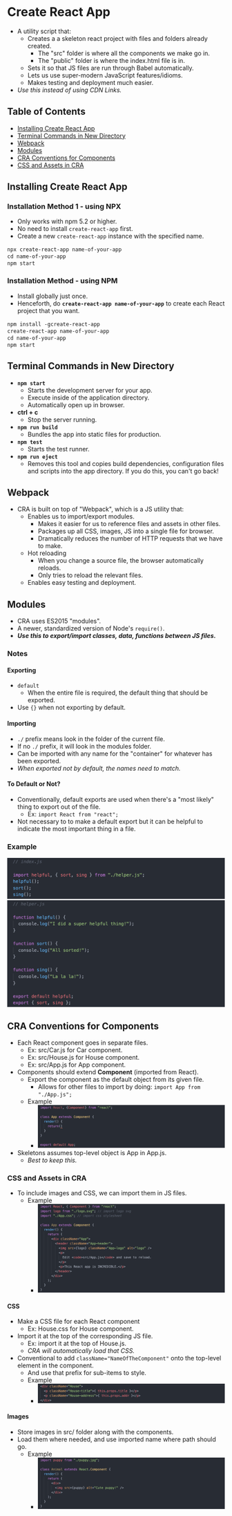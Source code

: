# Create React App
- A utility script that:
  - Creates a a skeleton react project with files and folders already created.
    - The "src" folder is where all the components we make go in.
    - The "public" folder is where the index.html file is in.
  - Sets it so that JS files are run through Babel automatically.
  - Lets us use super-modern JavaScript features/idioms.
  - Makes testing and deployment much easier.
- *Use this instead of using CDN Links.*

## Table of Contents
- [Installing Create React App](#installing-create-react-app)
- [Terminal Commands in New Directory](#terminal-commands-in-new-directory)
- [Webpack](#webpack)
- [Modules](#modules)
- [CRA Conventions for Components](#cra-conventions-for-components)
- [CSS and Assets in CRA](#css-and-assets-in-cra)

## Installing Create React App
### Installation Method 1 - using NPX
- Only works with npm 5.2 or higher.
- No need to install `create-react-app` first.
- Create a new `create-react-app` instance with the specified name.
```
npx create-react-app name-of-your-app
cd name-of-your-app
npm start
```
### Installation Method - using NPM
- Install globally just once.
- Henceforth, do **`create-react-app name-of-your-app`** to create each React project that you want.
```
npm install -gcreate-react-app
create-react-app name-of-your-app
cd name-of-your-app
npm start
```

## Terminal Commands in New Directory
- **`npm start`**
  - Starts the development server for your app.
  - Execute inside of the application directory.
  - Automatically open up in browser.
- **ctrl + c**
  - Stop the server running.
- **`npm run build`**
  - Bundles the app into static files for production.
- **`npm test`**
  - Starts the test runner.
- **`npm run eject`**
  - Removes this tool and copies build dependencies, configuration files and scripts into the app directory. If you do this, you can't go back!

## Webpack
- CRA is built on top of "Webpack", which is a JS utility that:
  - Enables us to import/export modules.
    - Makes it easier for us to reference files and assets in other files.
    - Packages up all CSS, images, JS into a single file for browser.
    - Dramatically reduces the number of HTTP requests that we have to make.
  - Hot reloading
    - When you change a source file, the browser automatically reloads.
    - Only tries to reload the relevant files.
  - Enables easy testing and deployment.

## Modules
- CRA uses ES2015 "modules".
- A newer, standardized version of Node's `require()`.
- ***Use this to export/import classes, data, functions between JS files.***
### Notes
#### Exporting
  - `default`
    - When the entire file is required, the default thing that should be exported.
  - Use `{}` when not exporting by default.
#### Importing
  - `./` prefix means look in the folder of the current file.
  - If no `./` prefix, it will look in the modules folder.
  - Can be imported with any name for the "container" for whatever has been exported.
  - *When exported not by default, the names need to match.*
#### To Default or Not?
- Conventionally, default exports are used when there's a "most likely" thing to export out of the file.
  - Ex: `import React from "react";`
- Not necessary to to make a default export but it can be helpful to indicate the most important thing in a file.
### Example
![Modules Example index.js](refImg/modules-example-index-js.png)
![Modules Example helper.js](refImg/modules-example-helper-js.png)

## CRA Conventions for Components
- Each React component goes in separate files.
  - Ex: src/Car.js for Car component.
  - Ex: src/House.js for House component.
  - Ex: src/App.js for App component.
- Components should extend **Component** (imported from React).
  - Export the component as the default object from its given file.
    - Allows for other files to import by doing: `import App from "./App.js";`
  - Example
    - ![Import React Component Example](refImg/import-react-component-example.png)
- Skeletons assumes top-level object is App in App.js.
  - *Best to keep this.*

### CSS and Assets in CRA
- To include images and CSS, we can import them in JS files.
  - Example
    - ![Import CSS and Assets Example](refImg/import-css-and-assets-example.png)
#### CSS
- Make a CSS file for each React component
  - Ex: House.css for House component.
- Import it at the top of the corresponding JS file.
  - Ex: import it at the top of House.js.
  - *CRA will automatically load that CSS.*
- Conventional to add `className="NameOfTheComponent"` onto the top-level element in the component.
  - And use that prefix for sub-items to style.
  - Example
    - ![CSS className Convention Example](refImg/css-classname-convention-example.png)
#### Images
- Store images in src/ folder along with the components.
- Load them where needed, and use imported name where path should go.
  - Example
    - ![Import Images Example](refImg/import-images-example.png)

